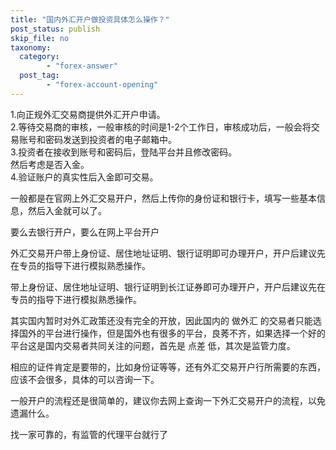 ```yaml
---
title: "国内外汇开户做投资具体怎么操作？"
post_status: publish
skip_file: no
taxonomy:
  category:
        - "forex-answer"
  post_tag:
        - "forex-account-opening"
---
```


1.向正规外汇交易商提供外汇开户申请。  
2.等待交易商的审核，一般审核的时间是1-2个工作日，审核成功后，一般会将交易账号和密码发送到投资者的电子邮箱中。  
3.投资者在接收到账号和密码后，登陆平台并且修改密码。  
然后考虑是否入金。  
4.验证账户的真实性后入金即可交易。

一般都是在官网上外汇交易开户，然后上传你的身份证和银行卡，填写一些基本信息，然后入金就可以了。

要么去银行开户，要么在网上平台开户

外汇交易开户带上身份证、居住地址证明、银行证明即可办理开户，开户后建议先在专员的指导下进行模拟熟悉操作。

带上身份证、居住地址证明、银行证明到长江证券即可办理开户，开户后建议先在专员的指导下进行模拟熟悉操作。

其实国内暂时对外汇政策还没有完全的开放，因此国内的 做外汇 的交易者只能选择国外的平台进行操作，但是国外也有很多的平台，良莠不齐，如果选择一个好的平台这是国内交易者共同关注的问题，首先是 点差 低，其次是监管力度。

相应的证件肯定是要带的，比如身份证等等，还有外汇交易开户行所需要的东西，应该不会很多，具体的可以咨询一下。

一般开户的流程还是很简单的，建议你去网上查询一下外汇交易开户的流程，以免遗漏什么。

找一家可靠的，有监管的代理平台就行了

